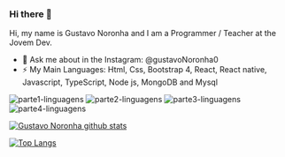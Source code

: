 ### Hi there 👋
Hi, my name is Gustavo Noronha and I am a Programmer / Teacher at the Jovem Dev.

- 💬 Ask me about in the Instagram: @gustavoNoronha0
- ⚡ My Main Languages: Html, Css, Bootstrap 4, React, React native, Javascript, TypeScript, Node js, MongoDB and Mysql 

![parte1-linguagens](https://user-images.githubusercontent.com/58527704/98856572-8270cb80-243c-11eb-84c6-1d8942922f89.PNG) ![parte2-linguagens](https://user-images.githubusercontent.com/58527704/98856600-8bfa3380-243c-11eb-94ed-c5754220ad27.PNG) 
![parte3-linguagens](https://user-images.githubusercontent.com/58527704/98857453-d5974e00-243d-11eb-84dc-ad16695aba18.PNG)
![parte4-linguagens](https://user-images.githubusercontent.com/58527704/98857495-e0ea7980-243d-11eb-9222-005d0f7f41b3.PNG)



[![Gustavo Noronha github stats](https://github-readme-stats.vercel.app/api?username=GustavoNoronha&count_private=true&theme=dark&show_icons=true)](https://github.com/GustavoNoronha/GustavoNoronha)

[![Top Langs](https://github-readme-stats.vercel.app/api/top-langs/?username=GustavoNoronha&langs_count=5)](https://github.com/GustavoNoronha/GustavoNoronha&layout=compact)



